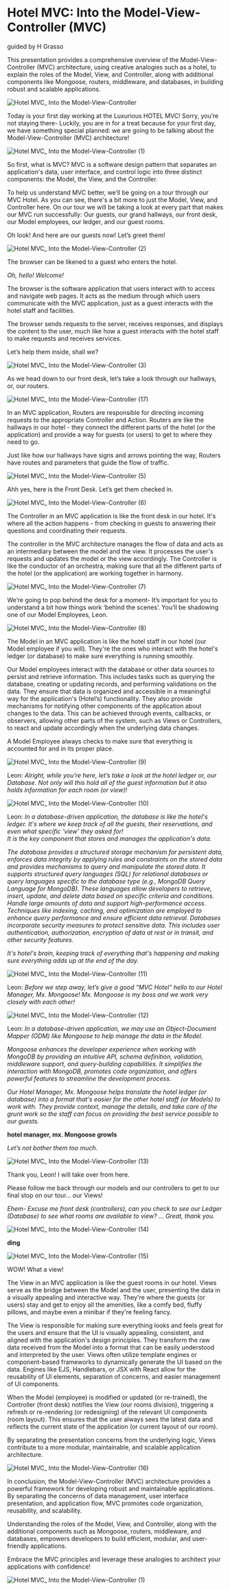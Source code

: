 # Hotel MVC: Into the Model-View-Controller (MVC) 
guided by H Grasso

This presentation provides a comprehensive overview of the Model-View-Controller (MVC) architecture, using creative analogies such as a hotel, to explain the roles of the Model, View, and Controller, along with additional components like Mongoose, routers, middleware, and databases, in building robust and scalable applications.

![Hotel MVC_ Into the Model-View-Controller](https://user-images.githubusercontent.com/119631464/235600806-5bb8fc38-5948-485b-b154-86947f129b00.svg)

Today is your first day working at the Luxurious HOTEL MVC! Sorry, you’re not staying there- Luckily, you are in for a treat because for your first day, we have something special planned: we are going to be talking about the Model-View-Controller (MVC) architecture! 

![Hotel MVC_ Into the Model-View-Controller (1)](https://user-images.githubusercontent.com/119631464/235600923-f2a8ca21-440b-41fe-a4d6-bb1f4801ae7d.svg)

So first, what is MVC? MVC is a software design pattern that separates an application's data, user interface, and control logic into three distinct components: the Model, the View, and the Controller.

To help us understand MVC better, we’ll be going on a tour through our MVC Hotel. As you can see, there's a bit more to just the Model, View, and Controller here. On our tour we will be taking a look at every part that makes our MVC run successfully: Our guests, our grand hallways, our front desk, our Model employees, our ledger, and our guest rooms. 

Oh look! And here are our guests now! Let’s greet them!

![Hotel MVC_ Into the Model-View-Controller (2)](https://user-images.githubusercontent.com/119631464/235600947-129a9e72-c0ce-41dd-ac1e-efa5b167b365.svg)

The browser can be likened to a guest who enters the hotel. 

*Oh, hello! Welcome!*

The browser is the software application that users interact with to access and navigate web pages. It acts as the medium through which users communicate with the MVC application, just as a guest interacts with the hotel staff and facilities. 

The browser sends requests to the server, receives responses, and displays the content to the user, much like how a guest interacts with the hotel staff to make requests and receives services. 

Let’s help them inside, shall we?

![Hotel MVC_ Into the Model-View-Controller (3)](https://user-images.githubusercontent.com/119631464/235600985-5ef9feed-4758-4cf6-8a9d-f093d1193b8a.svg)

As we head down to our front desk, let’s take a look through our hallways, or, our routers.

![Hotel MVC_ Into the Model-View-Controller (17)](https://user-images.githubusercontent.com/119631464/235601927-f76a476d-0e72-4c86-9709-90292a2bc652.svg)

In an MVC application, Routers are responsible for directing incoming requests to the appropriate Controller and Action. Routers are like the hallways in our hotel - they connect the different parts of the hotel (or the application) and provide a way for guests (or users) to get to where they need to go. 

Just like how our hallways have signs and arrows pointing the way, Routers have routes and parameters that guide the flow of traffic.

![Hotel MVC_ Into the Model-View-Controller (5)](https://user-images.githubusercontent.com/119631464/235601020-b2cebf67-7705-4d66-9e02-f6c13dd4e9da.svg)

Ahh yes, here is the Front Desk. Let’s get them checked in. 

![Hotel MVC_ Into the Model-View-Controller (6)](https://user-images.githubusercontent.com/119631464/235601047-3fd4f92f-7170-4cd1-8183-8312747afeef.svg)

The Controller in an MVC application is like the front desk in our hotel. It's where all the action happens - from checking in guests to answering their questions and coordinating their requests. 

The controller in the MVC architecture manages the flow of data and acts as an intermediary between the model and the view. It processes the user's requests and updates the model or the view accordingly. 
The Controller is like the conductor of an orchestra, making sure that all the different parts of the hotel (or the application) are working together in harmony.

![Hotel MVC_ Into the Model-View-Controller (7)](https://user-images.githubusercontent.com/119631464/235601108-1d200f01-49f8-43eb-8220-cde4180bd642.svg)

We’re going to pop behind the desk for a moment- It’s important for you to understand a bit how things work ‘behind the scenes’. 
You’ll be shadowing one of our Model Employees, Leon. 

![Hotel MVC_ Into the Model-View-Controller (8)](https://user-images.githubusercontent.com/119631464/235601121-df403b6c-9e43-4a4d-8eb6-722f34829c53.svg)

The Model in an MVC application is like the hotel staff in our hotel (our Model employee if you will). They're the ones who interact with the hotel's ledger (or database) to make sure everything is running smoothly. 


Our Model employees interact with the database or other data sources to persist and retrieve information. This includes tasks such as querying the database, creating or updating records, and performing validations on the data. They ensure that data is organized and accessible in a meaningful way for the application's (Hotel’s) functionality. They also provide mechanisms for notifying other components of the application about changes to the data. This can be achieved through events, callbacks, or observers, allowing other parts of the system, such as Views or Controllers, to react and update accordingly when the underlying data changes.

A Model Employee always checks to make sure that everything is accounted for and in its proper place. 

![Hotel MVC_ Into the Model-View-Controller (9)](https://user-images.githubusercontent.com/119631464/235601136-d706d625-ab51-4824-97d1-32f49e4b7134.svg)

Leon: *Alright, while you’re here, let’s take a look at the hotel ledger or, our Database. Not only will this hold all of the guest information but it also holds information for each room (or view)!* 

![Hotel MVC_ Into the Model-View-Controller (10)](https://user-images.githubusercontent.com/119631464/235601153-2133af31-65a8-4570-92f0-ca19f79e95ba.svg)

Leon: *In a database-driven application, the database is like the hotel's ledger. It's where we keep track of all the guests, their reservations, and even what specific ‘view’ they asked for!  
It is the key component that stores and manages the application's data.*

*The database provides a structured storage mechanism for persistent data, enforces data integrity by applying rules and constraints on the stored data and provides mechanisms to query and manipulate the stored data. It supports structured query languages (SQL) for relational databases or query languages specific to the database type (e.g., MongoDB Query Language for MongoDB). These languages allow developers to retrieve, insert, update, and delete data based on specific criteria and conditions. Handle large amounts of data and support high-performance access. Techniques like indexing, caching, and optimization are employed to enhance query performance and ensure efficient data retrieval. Databases incorporate security measures to protect sensitive data. This includes user authentication, authorization, encryption of data at rest or in transit, and other security features.*

*It's hotel's brain, keeping track of everything that's happening and making sure everything adds up at the end of the day.*

![Hotel MVC_ Into the Model-View-Controller (11)](https://user-images.githubusercontent.com/119631464/235601164-444f7814-6e0c-436f-929d-83d5f5d52d3b.svg)

Leon: *Before we step away, let’s give a good “MVC Hotel” hello to our Hotel Manager, Mx. Mongoose! Mx. Mongoose is my boss and we work very closely with each other!*

![Hotel MVC_ Into the Model-View-Controller (12)](https://user-images.githubusercontent.com/119631464/235601207-27156a25-4c4d-4194-909b-d949e3a919dc.svg)

Leon: *In a database-driven application, we may use an Object-Document Mapper (ODM) like Mongoose to help manage the data in the Model.* 

*Mongoose enhances the developer experience when working with MongoDB by providing an intuitive API, schema definition, validation, middleware support, and query-building capabilities. It simplifies the interaction with MongoDB, promotes code organization, and offers powerful features to streamline the development process.*

*Our Hotel Manager, Mx. Mongoose helps translate the hotel ledger (or database) into a format that's easier for the other hotel staff (or Models) to work with. They provide context, manage the details, and take care of the grunt work so the staff can focus on providing the best service possible to our guests.* 

**hotel manager, mx. Mongoose growls**

*Let’s not bother them too much.* 

![Hotel MVC_ Into the Model-View-Controller (13)](https://user-images.githubusercontent.com/119631464/235601234-b05330d4-c721-419a-aa59-3d6c81b0c084.svg)

Thank you, Leon! I will take over from here. 

Please follow me back through our models and our controllers to get to our final stop on our tour… our Views! 

*Ehem- Excuse me front desk (controllers), can you check to see our Ledger (Database) to see what rooms are available to view?* 
…
*Great, thank you.*

![Hotel MVC_ Into the Model-View-Controller (14)](https://user-images.githubusercontent.com/119631464/235601256-354b64b2-2eb5-450f-827b-cbc19ef4c522.svg)

**ding**

![Hotel MVC_ Into the Model-View-Controller (15)](https://user-images.githubusercontent.com/119631464/235601270-1302017d-d662-4854-b31b-6a821184e48e.svg)

WOW! What a view! 

The View in an MVC application is like the guest rooms in our hotel. Views serve as the bridge between the Model and the user, presenting the data in a visually appealing and interactive way. They're where the guests (or users) stay and get to enjoy all the amenities, like a comfy bed, fluffy pillows, and maybe even a minibar if they're feeling fancy. 

The View is responsible for making sure everything looks and feels great for the users and  ensure that the UI is visually appealing, consistent, and aligned with the application's design principles. They transform the raw data received from the Model into a format that can be easily understood and interpreted by the user. Views often utilize template engines or component-based frameworks to dynamically generate the UI based on the data. Engines like EJS, Handlebars, or JSX with React allow for the reusability of UI elements, separation of concerns, and easier management of UI components. 

When the Model (employee) is modified or updated (or re-trained), the Controller (front desk) notifies the View (our rooms division), triggering a refresh or re-rendering (or redesigning) of the relevant UI components (room layout). This ensures that the user always sees the latest data and reflects the current state of the application (or current layout of our room). 

By separating the presentation concerns from the underlying logic, Views contribute to a more modular, maintainable, and scalable application architecture.

![Hotel MVC_ Into the Model-View-Controller (16)](https://user-images.githubusercontent.com/119631464/235601294-322af63d-3c8d-490d-a306-fe3711dd0276.svg)


In conclusion, the Model-View-Controller (MVC) architecture provides a powerful framework for developing robust and maintainable applications. By separating the concerns of data management, user interface presentation, and application flow, MVC promotes code organization, reusability, and scalability. 

Understanding the roles of the Model, View, and Controller, along with the additional components such as Mongoose, routers, middleware, and databases, empowers developers to build efficient, modular, and user-friendly applications. 

Embrace the MVC principles and leverage these analogies to architect your applications with confidence!

![Hotel MVC_ Into the Model-View-Controller (1)](https://user-images.githubusercontent.com/119631464/235601369-b029cbf7-df96-44ff-bfc7-60ca92fd0d27.svg)







